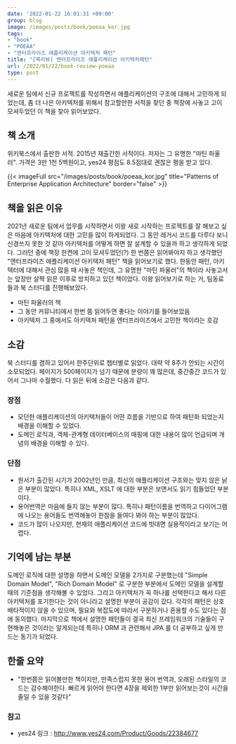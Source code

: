 ```yaml
---
date: '2022-01-22 16:01:31 +09:00'
group: blog
image: /images/posts/book/poeaa_kor.jpg
tags:
- "book"
- "POEAA"
- "엔터프라이즈 애플리케이션 아키텍처 패턴"
title: "[북리뷰] 엔터프라이즈 애플리케이션 아키텍처패턴"
url: /2022/01/22/book-review-poeaa
type: post
---
```


새로운 팀에서 신규 프로젝트를 작성하면서 애플리케이션의 구조에 대해서 고민하게 되었는데, 좀 더 나은 아키텍처를 위해서 참고할만한 서적을 찾던 중 책장에 사놓고 고이 모셔두었던 이 책을 찾아 읽어보았다.

<!--more-->

## 책 소개

위키북스에서 출판한 서적. 2015년 재출간한 서적이다. 저자는 그 유명한 "마틴 파울러".
가격은 3만 1천 5백원이고, yes24 평점도 8.5점대로 괜찮은 평을 받고 있다.

{{< imageFull src="/images/posts/book/poeaa_kor.jpg" title="Patterns of Enterprise Application Architecture" border="false" >}}

## 책을 읽은 이유

2021년 새로운 팀에서 업무를 시작하면서 이왕 새로 시작하는 프로젝트를 잘 해보고 싶은 마음에 아키텍처에 대한 고민을 많이 하게되었다. 
그 동안 레거시 코드를 다루다 보니 신경쓰지 못한 것 같아 아키텍처를 어떻게 하면 잘 설계할 수 있을까 하고 생각하게 되었다. 그러던 중에 책장 한켠에 고이 모셔두었던(?)
한 번쯤은 읽어봐야지 하고 생각했던 "엔터프라이즈 애플리케이션 아키텍처 패턴" 책을 읽어보기로 했다. 한동안 패턴, 아키텍터에 대해서 관심 많을 때 사놓은 책인데, 
그 유명한 "마틴 파울러"의 책이라 사놓고서는 앞장만 살짝 읽은 이후로 방치하고 있던 책이었다. 이왕 읽어보기로 하는 거, 팀동료들과 북 스터디를 진행해보았다.

- 마틴 파울러의 책
- 그 동안 커뮤니티에서 한번 쯤 읽어두면 좋다는 이야기를 들어보았음
- 아키텍처 그 중에서도 아키텍처 패턴을 엔터프라이즈에서 고민한 책이라는 호감

## 소감

북 스터디를 겸하고 있어서 한주단위로 챕터별로 읽었다. 대략 약 8주가 안되는 시간이 소모되었다. 페이지가 500페이지가 넘기 때문에 분량이 꽤 많은데, 중간중간 코드가 있어서 그나마 수월했다.
다 읽은 뒤에 소감은 다음과 같다. 

### 장점 
 - 모던한 애플리케이션의 아키텍처들이 어떤 흐름을 기반으로 하여 패턴화 되었는지 배경을 이해할 수 있었다.
 - 도메인 로직과, 객체-관계형 데이터베이스의 매핑에 대한 내용이 많이 언급되며 개념의 배경을 이해할 수 있다.

### 단점
 - 원서가 출간된 시기가 2002년인 만큼, 최신의 애플리케이션 구조와는 맞지 않은 낡은 부분이 많았다. 특히나 XML, XSLT 에 대한 부분은 보면서도 읽기 힘들었던 부분이다.
 - 용어번역은 마음에 들지 않는 부분이 많다. 특히나 패턴이름을 번역하고 다이어그램에 나오는 용어들도 번역해놓아 한참을 들여다 봐야 하는 부분이 많았다.
 - 코드가 많이 나오지만, 현재의 애플리케이션 코드에 빗대면 실용적이라고 보기는 어렵다. 

## 기억에 남는 부분

도메인 로직에 대한 설명을 하면서 도메인 모델을 2가지로 구분했는데 "Simple Domain Model", "Rich Domain Model" 로 구분한 부분에서 도메인 모델을 설계할 때의 기준점을 생각해볼 수 있었다.
그리고 아키텍처가 꼭 하나를 선택한다고 해서 다른 아키텍처를 포기한다는 것이 아니라고 설명한 부분이 공감이 갔다. 각각의 패턴은 상호 배타적이지 않을 수 있으며, 필요와 복잡도에 따라서 
구분하거나 혼용할 수도 있다는 점에 동의했다. 마지막으로 책에서 설명한 패턴들이 결국 최신 프레임워크의 기술들이 구현해놓은 것이라는 알게되는데 특히나 ORM 과 관련해서 JPA 를 더 공부하고 싶게 만드는 동기가 되었다.

## 한줄 요약

* "한번쯤은 읽어볼만한 책이지만, 만족스럽지 못한 용어 번역과, 오래된 스타일의 코드는 감수해야한다. 빠르게 읽어야 한다면 4장을 제외한 1부만 읽어보는것이 시간을 줄일 수 있을 것같다"

### 참고
* yes24 링크 : http://www.yes24.com/Product/Goods/22384677
